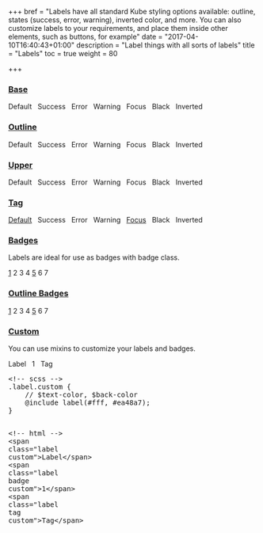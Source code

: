 +++
bref = "Labels have all standard Kube styling options available: outline, states (success, error, warning), inverted color, and more. You can also customize labels to your requirements, and place them inside other elements, such as buttons, for example"
date = "2017-04-10T16:40:43+01:00"
description = "Label things with all sorts of labels"
title = "Labels"
toc = true
weight = 80

+++
<h3 class="section-head" id="h-base"><a href="#h-base">Base</a></h3>
<div class="example">
  <span class="label">Default</span> &nbsp; <span class="label success">Success</span> &nbsp; <span class="label error">Error</span> &nbsp; <span class="label warning">Warning</span> &nbsp; <span class="label focus">Focus</span> &nbsp; <span class="label black">Black</span> &nbsp; <span class="example-inverted-box"><span class="label inverted">Inverted</span></span>
</div>
<h3 class="section-head" id="h-outline"><a href="#h-outline">Outline</a></h3>
<div class="example">
  <span class="label outline">Default</span> &nbsp; <span class="label success outline">Success</span> &nbsp; <span class="label error outline">Error</span> &nbsp; <span class="label warning outline">Warning</span> &nbsp; <span class="label focus outline">Focus</span> &nbsp; <span class="label black outline">Black</span> &nbsp; <span class="example-inverted-box"><span class="label inverted outline">Inverted</span></span>
</div>
<h3 class="section-head" id="h-upper"><a href="#h-upper">Upper</a></h3>
<div class="example">
  <span class="label upper">Default</span> &nbsp; <span class="label success upper">Success</span> &nbsp; <span class="label error upper">Error</span> &nbsp; <span class="label warning upper">Warning</span> &nbsp; <span class="label focus upper">Focus</span> &nbsp; <span class="label black upper">Black</span> &nbsp; <span class="example-inverted-box"><span class="label inverted upper">Inverted</span></span>
</div>
<h3 class="section-head" id="h-tag"><a href="#h-tag">Tag</a></h3>
<div class="example">
  <span class="label tag"><a href="#">Default</a></span> &nbsp; <span class="label tag success">Success</span> &nbsp; <span class="label tag error">Error</span> &nbsp; <span class="label tag warning">Warning</span> &nbsp; <span class="label tag focus"><a href="#">Focus</a></span> &nbsp; <span class="label tag black">Black</span> &nbsp; <span class="example-inverted-box"><span class="label tag inverted">Inverted</span></span>
</div>
<h3 class="section-head" id="h-badges"><a href="#h-badges">Badges</a></h3>
<p>Labels are ideal for use as badges with badge class.</p>
<div class="example">
  <span class="label badge"><a href="#">1</a></span> <span class="label badge error">2</span> <span class="label badge success">3</span> <span class="label badge warning">4</span> <span class="label badge focus"><a href="#">5</a></span> <span class="label badge black">6</span> <span class="example-inverted-box"><span class="label badge inverted">7</span></span>
</div>
<h3 class="section-head" id="h-outline-badges"><a href="#h-outline-badges">Outline Badges</a></h3>
<div class="example">
  <span class="label badge outline"><a href="#">1</a></span> <span class="label badge error outline">2</span> <span class="label badge success outline">3</span> <span class="label badge warning outline">4</span> <span class="label badge focus outline"><a href="#">5</a></span> <span class="label badge black outline">6</span> <span class="example-inverted-box"><span class="label badge inverted outline">7</span></span>
</div>
<h3 class="section-head" id="h-custom"><a href="#h-custom">Custom</a></h3>
<p>You can use mixins to customize your labels and badges.</p>
<div class="example">
  <span class="label custom">Label</span> &nbsp; <span class="label badge custom">1</span> &nbsp; <span class="label tag custom">Tag</span>
  <pre class="code skip"><span class="hljs-comment">&lt;!-- scss --&gt;</span>
.label.custom {
    // $text-color, $back-color
    @include label(#fff, #ea48a7);
}

<span class="hljs-comment">&lt;!-- html --&gt;</span>
<span class="hljs-tag">&lt;<span class="hljs-name">span</span> <span class="hljs-attr">class</span>=<span class="hljs-string">"label custom"</span>&gt;</span>Label<span class="hljs-tag">&lt;/<span class="hljs-name">span</span>&gt;</span>
<span class="hljs-tag">&lt;<span class="hljs-name">span</span> <span class="hljs-attr">class</span>=<span class="hljs-string">"label badge custom"</span>&gt;</span>1<span class="hljs-tag">&lt;/<span class="hljs-name">span</span>&gt;</span>
<span class="hljs-tag">&lt;<span class="hljs-name">span</span> <span class="hljs-attr">class</span>=<span class="hljs-string">"label tag custom"</span>&gt;</span>Tag<span class="hljs-tag">&lt;/<span class="hljs-name">span</span>&gt;</span>
</pre>
</div>